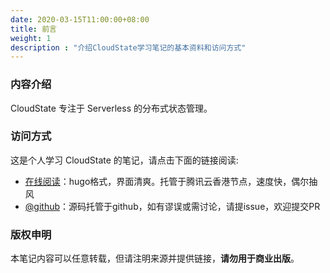 ```yaml
---
date: 2020-03-15T11:00:00+08:00
title: 前言
weight: 1
description : "介绍CloudState学习笔记的基本资料和访问方式"
---
```


### 内容介绍

CloudState 专注于 Serverless 的分布式状态管理。

### 访问方式

这是个人学习 CloudState 的笔记，请点击下面的链接阅读:

- [在线阅读](https://skyao.io/learning-cloudstate/)：hugo格式，界面清爽。托管于腾讯云香港节点，速度快，偶尔抽风
- [@github](https://github.com/skyao/learning-cloudstate/)：源码托管于github，如有谬误或需讨论，请提issue，欢迎提交PR

### 版权申明

本笔记内容可以任意转载，但请注明来源并提供链接，**请勿用于商业出版**。



